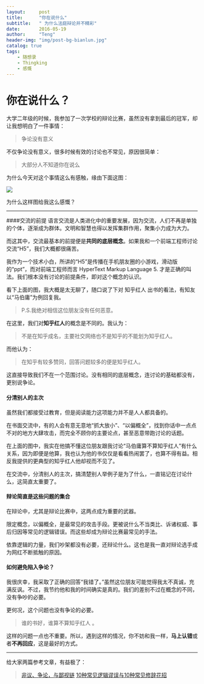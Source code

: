 ```yaml
---
layout:     post
title:      "你在说什么"
subtitle:   " 为什么法庭辩论并不精彩"
date:       2016-05-19
author:     "Teng"
header-img: "img/post-bg-bianlun.jpg"
catalog: true
tags:
    - 随想录
    - Thingking
    - 感慨
---
```


# 你在说什么？

大学二年级的时候，我参加了一次学校的辩论比赛，虽然没有拿到最后的冠军，却让我想明白了一件事情：

> 争论没有意义

不仅争论没有意义，很多时候有效的讨论也不常见，原因很简单：

> 大部分人不知道你在说么

为什么今天对这个事情这么有感触，缘由下面这图：

![](http://7xtgob.com2.z0.glb.clouddn.com/%E5%BE%AE%E4%BF%A1%E6%88%AA%E5%9B%BE_20160519160124.png)

为什么这样图给我这么感慨？

---
####交流的前提
语言交流是人类进化中的重要发展，因为交流，人们不再是单独的个体，逐渐成为群体。文明和智慧也得以发挥集群作用，聚集小力成为大力。

而这其中，交流最基本的前提便是**共同的底层概念**。如果我和一个前端工程师讨论交流“H5”，我们大概都很痛苦。

我作为一个技术小白，所讲的“H5”是传播在手机朋友圈的小游戏，滑动版的“ppt”，而对前端工程师而言 HyperText Markup Language 5. 才是正确的叫法。我们根本没有讨论的前提条件，即对这个概念的认识。

看下上面的图，我大概是太无聊了，随口说了下对 知乎红人 出书的看法，有知友以“马伯庸”为例回复我。

> P.S.我绝对相信这位朋友没有任何恶意。

在这里，我们对**知乎红人**的概念是不同的。我认为：
> 不是在知乎成名，主要社交网络也不是知乎的不能划为知乎红人。

而他认为：
> 在知乎有较多赞同，回答问题较多的便是知乎红人。

这直接导致我们不在一个范围讨论。没有相同的底层概念，连讨论的基础都没有，更别说争论。

#### 分清别人的主次

虽然我们都接受过教育，但是阅读能力这项能力并不是人人都具备的。

在书面交流中，有的人会有意无意地“抓大放小”、“以偏概全”，找到你话中一点点不对的地方大肆攻击，而完全不顾你的主要论点，甚至恶意带跑讨论的话题。

在上面的图中，我实在他搞不懂这位朋友跟我讨论“马伯庸算不算知乎红人”有什么关系，因为即便是他算，我也认为他的书仅仅是看看热闹罢了，也算不得有益。相反我提供的更典型的知乎红人他却视而不见了。

在交流中，分清别人的主次，搞清楚别人举例子是为了什么，一直铭记在讨论什么，这简直太重要了。

#### 辩论简直是这些问题的集合

在辩论中，尤其是辩论比赛中，这两点成为重要的武器。

限定概念，以偏概全，是最常见的攻击手段。更被说什么不当类比、诉诸权威、事后归因等常见的逻辑错误。而这些却成为辩论比赛最常见的手法。

依靠逻辑的力量，我们吵架都没有必要，还辩论什么。这也是我一直对辩论选手成为网红不断抵触的原因。

#### 如何避免陷入争论？

我很庆幸，我采取了正确的回答“我错了。”虽然这位朋友可能觉得我太不真诚，充满反讽。不过，我节约他和我的时间确实是真的。我们的差别不过在概念的不同，没有争吵的必要。

更何况，这个问题也没有争论的必要。

> 谁的书好，谁算不算知乎红人 。

这样的问题一点也不重要。所以，遇到这样的情况，你不妨和我一样，**马上认错**或者**不再回应**，这是最好的方式。

-----
给大家两篇参考文章，有益极了：
> [非议、争论，与鄙视链](http://zhibimo.com/read/xiaolai/reborn-every-7-years/A11.html)
> [10种常见逻辑谬误与10种常见修辞花招](http://mao.ivyb.org/?p=212)